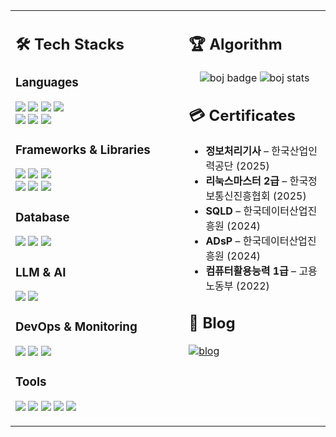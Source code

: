<!-- ========= 2-COLUMN START ========= -->
<table width="100%">
  <tbody>
  <tr>
    <!-- LEFT: Tech Stacks -->
    <td width="55%" valign="top">
      <h2>🛠 Tech Stacks</h2>
      <h3>Languages</h3>
      <p>
        <img src="https://img.shields.io/badge/Java-007396?style=for-the-badge&logo=java&logoColor=white">
        <img src="https://img.shields.io/badge/Python-3776AB?style=for-the-badge&logo=python&logoColor=white">
        <img src="https://img.shields.io/badge/C++-00599C?style=for-the-badge&logo=c%2B%2B&logoColor=white">
        <img src="https://img.shields.io/badge/C-A8B9CC?style=for-the-badge&logo=c&logoColor=white"><br>
        <img src="https://img.shields.io/badge/HTML5-E34F26?style=for-the-badge&logo=html5&logoColor=white">
        <img src="https://img.shields.io/badge/CSS3-1572B6?style=for-the-badge&logo=css3&logoColor=white">
        <img src="https://img.shields.io/badge/JavaScript-F7DF1E?style=for-the-badge&logo=javascript&logoColor=black">
      </p>
      <h3>Frameworks &amp; Libraries</h3>
      <p>
        <img src="https://img.shields.io/badge/Spring-6DB33F?style=for-the-badge&logo=spring&logoColor=white">
        <img src="https://img.shields.io/badge/Spring_Boot-6DB33F?style=for-the-badge&logo=springboot&logoColor=white">
        <img src="https://img.shields.io/badge/Spring_Security-6DB33F?style=for-the-badge&logo=springsecurity&logoColor=white"><br>
        <img src="https://img.shields.io/badge/Flask-000000?style=for-the-badge&logo=flask&logoColor=white">
        <img src="https://img.shields.io/badge/Node.js-339933?style=for-the-badge&logo=node.js&logoColor=white">
        <img src="https://img.shields.io/badge/Swagger-85EA2D?style=for-the-badge&logo=swagger&logoColor=white">
      </p>
      <h3>Database</h3>
      <p>
        <img src="https://img.shields.io/badge/MySQL-4479A1?style=for-the-badge&logo=mysql&logoColor=white">
        <img src="https://img.shields.io/badge/MongoDB-47A248?style=for-the-badge&logo=mongodb&logoColor=white">
        <img src="https://img.shields.io/badge/Redis-FF4438?style=for-the-badge&logo=redis&logoColor=white">
      </p>
      <h3>LLM &amp; AI</h3>
      <p>
        <img src="https://img.shields.io/badge/Gemini%20API-4285F4?style=for-the-badge&logo=google&logoColor=white">
        <img src="https://img.shields.io/badge/OpenAI%20API-412991?style=for-the-badge&logo=openai&logoColor=white">
      </p>
      <h3>DevOps &amp; Monitoring</h3>
      <p>
        <img src="https://img.shields.io/badge/Docker-2496ED?style=for-the-badge&logo=docker&logoColor=white">
        <img src="https://img.shields.io/badge/Elasticsearch-005571?style=for-the-badge&logo=elasticsearch&logoColor=white">
        <img src="https://img.shields.io/badge/Kibana-005571?style=for-the-badge&logo=kibana&logoColor=white">
      </p>
      <h3>Tools</h3>
      <p>
        <img src="https://img.shields.io/badge/Notion-000000?style=for-the-badge&logo=notion&logoColor=white">
        <img src="https://img.shields.io/badge/Slack-4A154B?style=for-the-badge&logo=slack&logoColor=white">
        <img src="https://img.shields.io/badge/Eclipse-2C2255?style=for-the-badge&logo=eclipseide&logoColor=white">
        <img src="https://img.shields.io/badge/VSCode-007ACC?style=for-the-badge&logo=visualstudiocode&logoColor=white">
        <img src="https://img.shields.io/badge/Postman-FF6C37?style=for-the-badge&logo=postman&logoColor=white">
      </p>
    </td>
    <!-- RIGHT: Algorithm, Certificates, Blog -->
    <td width="45%" valign="top">
      <h2>🏆 Algorithm</h2>
      <p align="center">
        <img src="https://mazassumnida.wtf/api/v2/generate_badge?boj=hsh11" alt="boj badge">
        <img src="https://mazandi.herokuapp.com/api?handle=hsh11&theme=cold" alt="boj stats">
      </p>
      <h2>💳 Certificates</h2>
      <ul>
        <li><b>정보처리기사</b> – 한국산업인력공단 (2025)</li>
        <li><b>리눅스마스터 2급</b> – 한국정보통신진흥협회 (2025)</li>
        <li><b>SQLD</b> – 한국데이터산업진흥원 (2024)</li>
        <li><b>ADsP</b> – 한국데이터산업진흥원 (2024)</li>
        <li><b>컴퓨터활용능력 1급</b> – 고용노동부 (2022)</li>
      </ul>
      <h2>📖 Blog</h2>
      <p>
        <a href="https://hsh-11.github.io" target="_blank" rel="noreferrer">
          <img src="https://img.shields.io/badge/Blog-GitHub.io-blue?logo=github" alt="blog">
        </a>
      </p>
    </td>
  </tr>
  </tbody>
</table>
<!-- ========= 2-COLUMN END ========= -->
